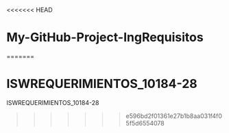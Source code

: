 <<<<<<< HEAD
# My-GitHub-Project-IngRequisitos
=======
# ISWREQUERIMIENTOS_10184-28
ISWREQUERIMIENTOS_10184-28
>>>>>>> e596bd2f01361e27b1b8aa031f4f05f5d6554078
